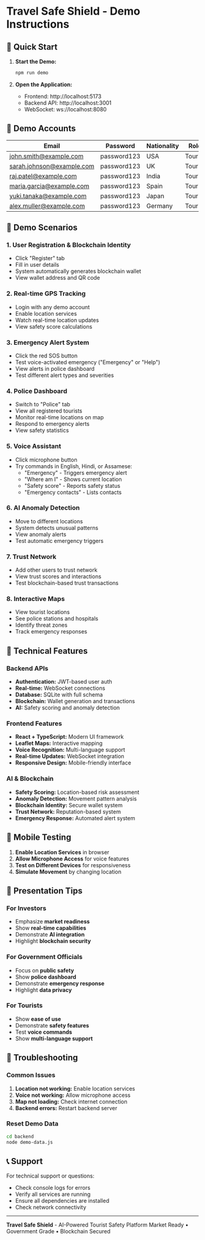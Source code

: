 # Travel Safe Shield - Demo Instructions

## 🚀 Quick Start

1. **Start the Demo:**
   ```bash
   npm run demo
   ```

2. **Open the Application:**
   - Frontend: http://localhost:5173
   - Backend API: http://localhost:3001
   - WebSocket: ws://localhost:8080

## 👤 Demo Accounts

| Email | Password | Nationality | Role |
|-------|----------|-------------|------|
| john.smith@example.com | password123 | USA | Tourist |
| sarah.johnson@example.com | password123 | UK | Tourist |
| raj.patel@example.com | password123 | India | Tourist |
| maria.garcia@example.com | password123 | Spain | Tourist |
| yuki.tanaka@example.com | password123 | Japan | Tourist |
| alex.muller@example.com | password123 | Germany | Tourist |

## 🎯 Demo Scenarios

### 1. User Registration & Blockchain Identity
- Click "Register" tab
- Fill in user details
- System automatically generates blockchain wallet
- View wallet address and QR code

### 2. Real-time GPS Tracking
- Login with any demo account
- Enable location services
- Watch real-time location updates
- View safety score calculations

### 3. Emergency Alert System
- Click the red SOS button
- Test voice-activated emergency ("Emergency" or "Help")
- View alerts in police dashboard
- Test different alert types and severities

### 4. Police Dashboard
- Switch to "Police" tab
- View all registered tourists
- Monitor real-time locations on map
- Respond to emergency alerts
- View safety statistics

### 5. Voice Assistant
- Click microphone button
- Try commands in English, Hindi, or Assamese:
  - "Emergency" - Triggers emergency alert
  - "Where am I" - Shows current location
  - "Safety score" - Reports safety status
  - "Emergency contacts" - Lists contacts

### 6. AI Anomaly Detection
- Move to different locations
- System detects unusual patterns
- View anomaly alerts
- Test automatic emergency triggers

### 7. Trust Network
- Add other users to trust network
- View trust scores and interactions
- Test blockchain-based trust transactions

### 8. Interactive Maps
- View tourist locations
- See police stations and hospitals
- Identify threat zones
- Track emergency responses

## 🔧 Technical Features

### Backend APIs
- **Authentication:** JWT-based user auth
- **Real-time:** WebSocket connections
- **Database:** SQLite with full schema
- **Blockchain:** Wallet generation and transactions
- **AI:** Safety scoring and anomaly detection

### Frontend Features
- **React + TypeScript:** Modern UI framework
- **Leaflet Maps:** Interactive mapping
- **Voice Recognition:** Multi-language support
- **Real-time Updates:** WebSocket integration
- **Responsive Design:** Mobile-friendly interface

### AI & Blockchain
- **Safety Scoring:** Location-based risk assessment
- **Anomaly Detection:** Movement pattern analysis
- **Blockchain Identity:** Secure wallet system
- **Trust Network:** Reputation-based system
- **Emergency Response:** Automated alert system

## 📱 Mobile Testing

1. **Enable Location Services** in browser
2. **Allow Microphone Access** for voice features
3. **Test on Different Devices** for responsiveness
4. **Simulate Movement** by changing location

## 🎪 Presentation Tips

### For Investors
- Emphasize **market readiness**
- Show **real-time capabilities**
- Demonstrate **AI integration**
- Highlight **blockchain security**

### For Government Officials
- Focus on **public safety**
- Show **police dashboard**
- Demonstrate **emergency response**
- Highlight **data privacy**

### For Tourists
- Show **ease of use**
- Demonstrate **safety features**
- Test **voice commands**
- Show **multi-language support**

## 🐛 Troubleshooting

### Common Issues
1. **Location not working:** Enable location services
2. **Voice not working:** Allow microphone access
3. **Map not loading:** Check internet connection
4. **Backend errors:** Restart backend server

### Reset Demo Data
```bash
cd backend
node demo-data.js
```

## 📞 Support

For technical support or questions:
- Check console logs for errors
- Verify all services are running
- Ensure all dependencies are installed
- Check network connectivity

---

**Travel Safe Shield** - AI-Powered Tourist Safety Platform
Market Ready • Government Grade • Blockchain Secured
